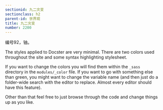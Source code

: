 ```yaml
---
sectionid: 九二灾变
sectionclass: h2
parent-id: 世界观
title: 九二灾变
number: 2200
---
```

编号92，铀。

The styles applied to Docster are very minimal. There are two colors used throughout the site and some syntax highlighting stylesheet.

If you want to change the colors you will find them within the `_sass` directory in the `modules/_color` file. If you want to go with something else than green, you might want to change the variable name (and then just do a folder-wide search with the editor to replace. Almost every editor should have this feature).

Other than that feel free to just browse through the code and change things up as you like.